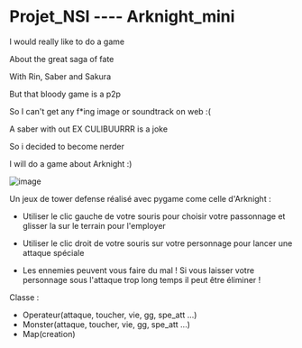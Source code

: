 # Projet_NSI    ----    Arknight_mini



  I would really like to do a game
  
  About the great saga of fate
  
  With Rin, Saber and Sakura
  
  But that bloody game is a p2p
  
  So I can't get any f*ing image or soundtrack on web :(
  
  A saber with out EX CULIBUURRR is a joke
  
  So i decided to become nerder
   
  I will do a game about Arknight :)
  
  ![image](https://user-images.githubusercontent.com/90462079/147766910-b759552c-85b4-4c09-9f64-e93955d521ef.png)




Un jeux de tower defense réalisé avec pygame come celle d'Arknight :


  - Utiliser le clic gauche de votre souris pour choisir votre passonnage et glisser la sur le terrain pour l'employer

  - Utiliser le clic droit de votre souris sur votre personnage pour lancer une attaque spéciale 

  - Les ennemies peuvent vous faire du mal ! Si vous laisser votre personnage sous l'attaque trop long temps il peut être éliminer !



Classe : 
  - Operateur(attaque, toucher, vie, gg, spe_att ...)
  - Monster(attaque, toucher, vie, gg, spe_att ...)
  - Map(creation)
